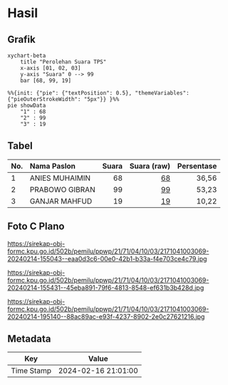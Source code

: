# Hasil

## Grafik

```mermaid
xychart-beta
    title "Perolehan Suara TPS"
    x-axis [01, 02, 03]
    y-axis "Suara" 0 --> 99
    bar [68, 99, 19]
```

```mermaid
%%{init: {"pie": {"textPosition": 0.5}, "themeVariables": {"pieOuterStrokeWidth": "5px"}} }%%
pie showData
    "1" : 68
    "2" : 99
    "3" : 19
```

## Tabel

| No. | Nama Paslon    | Suara | Suara (raw) | Persentase |
|:--- |:-------------- | -----:| -----------:| ----------:|
| 1   | ANIES MUHAIMIN | 68    | [68][p-1]   | 36,56      |
| 2   | PRABOWO GIBRAN | 99    | [99][p-2]   | 53,23      |
| 3   | GANJAR MAHFUD  | 19    | [19][p-3]   | 10,22      |


[p-1]: https://github.com/gigit-pemilu/pemilu-2024-21-kepulauan-riau/blob/main/pilpres/hitung-suara/sub/21-kepulauan-riau/sub/71-kota-batam/sub/04-nongsa/sub/1003-kabil/sub/069-tps/sub/paslon-1.txt
[p-2]: https://github.com/gigit-pemilu/pemilu-2024-21-kepulauan-riau/blob/main/pilpres/hitung-suara/sub/21-kepulauan-riau/sub/71-kota-batam/sub/04-nongsa/sub/1003-kabil/sub/069-tps/sub/paslon-2.txt
[p-3]: https://github.com/gigit-pemilu/pemilu-2024-21-kepulauan-riau/blob/main/pilpres/hitung-suara/sub/21-kepulauan-riau/sub/71-kota-batam/sub/04-nongsa/sub/1003-kabil/sub/069-tps/sub/paslon-3.txt

## Foto C Plano

https://sirekap-obj-formc.kpu.go.id/502b/pemilu/ppwp/21/71/04/10/03/2171041003069-20240214-155043--eaa0d3c6-00e0-42b1-b33a-f4e703ce4c79.jpg

https://sirekap-obj-formc.kpu.go.id/502b/pemilu/ppwp/21/71/04/10/03/2171041003069-20240214-155431--45eba891-79f6-4813-8548-ef631b3b428d.jpg

https://sirekap-obj-formc.kpu.go.id/502b/pemilu/ppwp/21/71/04/10/03/2171041003069-20240214-195140--88ac89ac-e93f-4237-8902-2e0c27621216.jpg


## Metadata

| Key        | Value               |
| ---------- | ------------------- |
| Time Stamp | 2024-02-16 21:01:00 |



